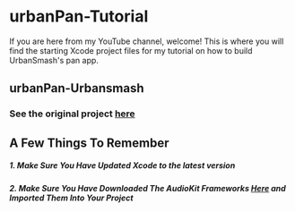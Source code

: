 # urbanPan-Tutorial
If you are here from my YouTube channel, welcome! This is where you will find the starting Xcode project files for my tutorial on how to build UrbanSmash's pan app.
## urbanPan-Urbansmash
### See the original project [here](https://github.com/urbansmash/urbanPan)
## A Few Things To Remember
##### 1. Make Sure You Have Updated Xcode to the latest version
##### 2. Make Sure You Have Downloaded The AudioKit Frameworks [Here](https://audiokit.io/downloads/) and Imported Them Into Your Project
